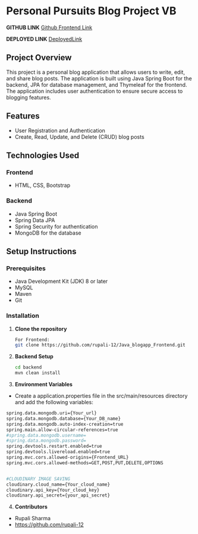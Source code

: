 # Personal Pursuits Blog Project VB

**GITHUB LINK**
[Github Frontend Link](https://github.com/rupali-12/Java_blogapp_Frontend)

**DEPLOYED LINK**
[DeployedLink](https://rupali-personal-persuits.vercel.app/)

## Project Overview

This project is a personal blog application that allows users to write, edit, and share blog posts. The application is built using Java Spring Boot for the backend, JPA for database management, and Thymeleaf for the frontend. The application includes user authentication to ensure secure access to blogging features.

## Features

- User Registration and Authentication
- Create, Read, Update, and Delete (CRUD) blog posts

## Technologies Used

### Frontend

- HTML, CSS, Bootstrap

### Backend

- Java Spring Boot
- Spring Data JPA
- Spring Security for authentication
- MongoDB for the database

## Setup Instructions

### Prerequisites

- Java Development Kit (JDK) 8 or later
- MySQL
- Maven
- Git

### Installation

1. **Clone the repository**

   ```sh
   For Frontend:
   git clone https://github.com/rupali-12/Java_blogapp_Frontend.git


   ```

2. **Backend Setup**

   ```sh
   cd backend
   mvn clean install

   ```

3. **Environment Variables**

- Create a application.properties file in the src/main/resources directory and add the following variables:

```sh
spring.data.mongodb.uri={Your_url}
spring.data.mongodb.database={Your_DB_name}
spring.data.mongodb.auto-index-creation=true
spring.main.allow-circular-references=true
#spring.data.mongodb.username=
#spring.data.mongodb.password=
spring.devtools.restart.enabled=true
spring.devtools.livereload.enabled=true
spring.mvc.cors.allowed-origins={Frontend_URL}
spring.mvc.cors.allowed-methods=GET,POST,PUT,DELETE,OPTIONS


#CLOUDINARY IMAGE SAVING
cloudinary.cloud_name={Your_cloud_name}
cloudinary.api_key={Your_cloud_key}
cloudinary.api_secret={your_api_secret}
```

4. **Contributors**

- Rupali Sharma
- https://github.com/rupali-12
